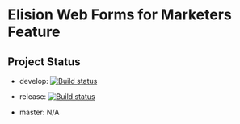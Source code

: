 # Elision Web Forms for Marketers Feature

## Project Status ##

- develop: [![Build status](https://ci.appveyor.com/api/projects/status/xcl54d678t2bii5x?svg=true)](https://ci.appveyor.com/project/SitecoreElision/elision-wffm)



- release: [![Build status](https://ci.appveyor.com/api/projects/status/gop96vrolkllwabq?svg=true)](https://ci.appveyor.com/project/SitecoreElision/elision-wffm-481sl)



- master: N/A